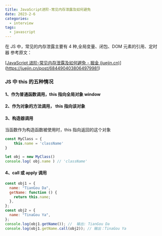 ```yaml
---
title: JavaScript进阶-常见内存泄露及如何避免
date: 2023-2-6
categories:
  - interview
tags:
  - javascript
---
```


在 JS 中，常见的内存泄露主要有 4 种,全局变量、闭包、DOM 元素的引用、定时器
参考原文：

[[JavaScript 进阶-常见内存泄露及如何避免 - 掘金 (juejin.cn)](https://juejin.cn/post/6844904038064979981)](https://juejin.cn/post/6844904038064979981)

### JS 中 this 的五种情况

#### 1、作为普通函数调用，this 指向全局对象 window

#### 2、作为对象的方法调用， this 指向该对象

#### 3、构造器调用

当函数作为构造函数被使用时，this 指向返回的这个对象

```javascript
const MyClass = {
    this.name = 'className'
}

let obj = new MyClass()
console.log( obj.name ) // 'className'
```

#### 4、call 或 apply 调用

```javascript
const obj1 = {
  name: "TianGou Da",
  getName: function () {
    return this.name;
  },
};
const obj2 = {
  name: "TinaGou Ya",
};
console.log(obj1.getName()); //  输出: TianGou Da
console.log(obj1.getName.call(obj2)); // 输出：TinaGou Ya
```
